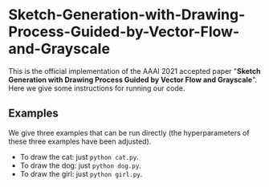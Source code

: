 # Sketch-Generation-with-Drawing-Process-Guided-by-Vector-Flow-and-Grayscale
This is the official implementation of the AAAI 2021 accepted paper "**Sketch Generation with Drawing Process Guided by Vector Flow and Grayscale**". Here we give some instructions for running our code.
## Examples
We give three examples that can be run directly (the hyperparameters of these three examples have been adjusted).  
- To draw the cat: just `python cat.py`.
- To draw the dog: just `python dog.py`.
- To draw the girl: just `python girl.py`.
